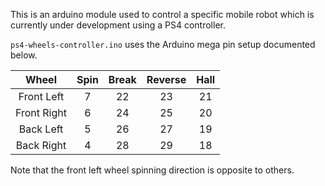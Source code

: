This is an arduino module used to control a specific mobile robot
which is currently under development using a PS4 controller.

`ps4-wheels-controller.ino` uses the Arduino mega pin setup documented below.

|    Wheel    | Spin | Break | Reverse | Hall |
|:-----------:|:----:|:-----:|:-------:|:----:|
|  Front Left |   7  |   22  |    23   |  21  |
| Front Right |   6  |   24  |    25   |  20  |
|  Back Left  |   5  |   26  |    27   |  19  |
|  Back Right |   4  |   28  |    29   |  18  |

Note that the front left wheel spinning direction is opposite to others.
